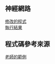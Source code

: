 ## 神經網路
[修改的程式](https://github.com/a922777/ai108b/blob/master/HW2/net3.py)\
[執行結果](https://github.com/a922777/ai108b/blob/master/HW2/result.md)

## 程式碼參考來源
[老師的範例](https://github.com/ccccourse/ai/tree/master/python/03-neuralnet/04-net)


